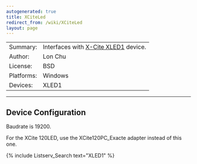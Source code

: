 ```yaml
---
autogenerated: true
title: XCiteLed
redirect_from: /wiki/XCiteLed
layout: page
---
```


|            |                                                                           |
|------------|---------------------------------------------------------------------------|
| Summary:   | Interfaces with [X-Cite XLED1](http://www.ldgi.com/x-cite/xled1/) device. |
| Author:    | Lon Chu                                                                   |
| License:   | BSD                                                                       |
| Platforms: | Windows                                                                   |
| Devices:   | XLED1                                                                     |

------------------------------------------------------------------------

## Device Configuration

Baudrate is 19200.

For the XCite 120LED, use the XCite120PC\_Exacte adapter instead of this
one.

{% include Listserv_Search text="XLED1" %}

